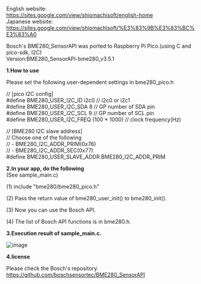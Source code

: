 English website:  
https://sites.google.com/view/shiomachisoft/english-home  
Japanese website:  
https://sites.google.com/view/shiomachisoft/%E3%83%9B%E3%83%BC%E3%83%A0  
  
Bosch's BME280_SensorAPI was ported to Raspberry Pi Pico.(using C and pico-sdk, I2C)  
Version:BME280_SensorAPI-bme280_v3.5.1  
  
**1.How to use**  
  
Please set the following user-dependent settings in bme280_pico.h  

// [pico I2C config]   
#define BME280_USER_I2C_ID      i2c0         // i2c0 or i2c1  
#define BME280_USER_I2C_SDA     8            // GP number of SDA pin  
#define BME280_USER_I2C_SCL     9            // GP number of SCL pin  
#define BME280_USER_I2C_FREQ    (100 * 1000) // clock frequency(Hz)  
  
// [BME280 I2C slave address]  
// Choose one of the following  
// - BME280_I2C_ADDR_PRIM(0x76)  
// - BME280_I2C_ADDR_SEC(0x77)  
#define BME280_USER_SLAVE_ADDR  BME280_I2C_ADDR_PRIM    
  
  
**2.In your app, do the following**  
  (See sample_main.c)  
  
(1) include "bme280/bme280_pico.h"  

(2) Pass the return value of bme280_user_init() to bme280_init().  

(3) Now you can use the Bosch API.  

(4) The list of Bosch API functions is in bme280.h.    
  
**3.Execution result of sample_main.c.**  
  
![image](https://github.com/shiomachisoft/BME280_API_pico/assets/172953847/daba6c32-7da9-486e-b786-7eaba6f6c6fa)

**4.license**    
  
Please check the Bosch's repository.  
https://github.com/boschsensortec/BME280_SensorAPI
